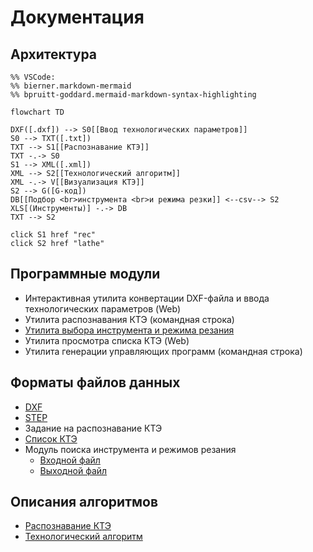 # Документация

## Архитектура

```mermaid
%% VSCode:
%% bierner.markdown-mermaid
%% bpruitt-goddard.mermaid-markdown-syntax-highlighting

flowchart TD

DXF([.dxf]) --> S0[[Ввод технологических параметров]]
S0 --> TXT([.txt])
TXT --> S1[[Распознавание КТЭ]]
TXT -.-> S0
S1 --> XML([.xml])
XML --> S2[[Технологический алгоритм]]
XML -.-> V[[Визуализация КТЭ]]
S2 --> G([G-код])
DB[[Подбор <br>инструмента <br>и режима резки]] <--csv--> S2
XLS[(Инструменты)] -.-> DB
TXT --> S2

click S1 href "rec"
click S2 href "lathe"

```

## Программные модули
+ Интерактивная утилита конвертации DXF-файла и ввода технологических параметров (Web)
+ Утилита распознавания КТЭ (командная строка)
+ [Утилита выбора инструмента и режима резания](tooling/)
+ Утилита просмотра списка КТЭ (Web)
+ Утилита генерации управляющих программ (командная строка)

## Форматы файлов данных
+ [DXF]
+ [STEP]
+ Задание на распознавание КТЭ
+ [Список КТЭ][kte]
+ Модуль поиска инструмента и режимов резания
  - [Входной файл](tooling/in.md)
  - [Выходной файл](tooling/out.md)

[DXF]: http://images.autodesk.com/adsk/files/autocad_2012_pdf_dxf-reference_enu.pdf
[STEP]: https://www.loc.gov/preservation/digital/formats/fdd/fdd000448.shtml
[kte]: rec/RecognitionResultFileFormat.docx

## Описания алгоритмов

- [Распознавание КТЭ](rec)
- [Технологический алгоритм](lathe)
